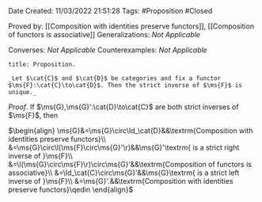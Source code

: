 <br />
<br />

Date Created: 11/03/2022 21:51:28
Tags: #Proposition #Closed 

Proved by: [[Composition with identities preserve functors]], [[Composition of functors is associative]]
Generalizations: _Not Applicable_

Converses: _Not Applicable_
Counterexamples: _Not Applicable_

``` ad-Proposition
title: Proposition.

_Let $\cat{C}$ and $\cat{D}$ be categories and fix a functor $\ms{F}:\cat{C}\to\cat{D}$. Then the strict inverse of $\ms{F}$ is unique._

```

_Proof_. If $\ms{G},\ms{G}':\cat{D}\to\cat{C}$ are both strict inverses of $\ms{F}$, then

$\begin{align}
    \ms{G}&=\ms{G}\circ\Id_\cat{D}&&\textrm{Composition with identities preserve functors}\\
    &=\ms{G}\circ\l(\ms{F}\circ\ms{G}'\r)&&\ms{G}'\textrm{ is a strict right inverse of }\ms{F}\\
    &=\l(\ms{G}\circ\ms{F}\r)\circ\ms{G}'&&\textrm{Composition of functors is associative}\\
    &=\Id_\cat{C}\circ\ms{G}'&&\ms{G}\textrm{ is a strict left inverse of }\ms{F}\\
    &=\ms{G}'.&&\textrm{Composition with identities preserve functors}\qedin
\end{align}$
